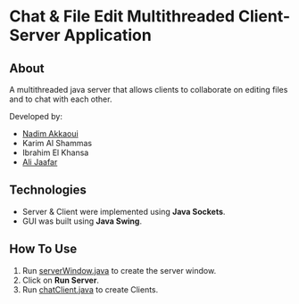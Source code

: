 # Chat & File Edit Multithreaded Client-Server Application

## About
A multithreaded java server that allows clients to collaborate on editing files and to chat with each other.

Developed by:
  * [Nadim Akkaoui](https://github.com/nadimakk)
  * Karim Al Shammas
  * Ibrahim El Khansa
  * [Ali Jaafar](https://github.com/AliJaafar21)

## Technologies
* Server & Client were implemented using __Java Sockets__.  
* GUI was built using __Java Swing__.

## How To Use
1. Run [serverWindow.java](src/serverWindow.java) to create the server window.
2. Click on __Run Server__.
3. Run [chatClient.java](src/chatClient.java) to create Clients.
